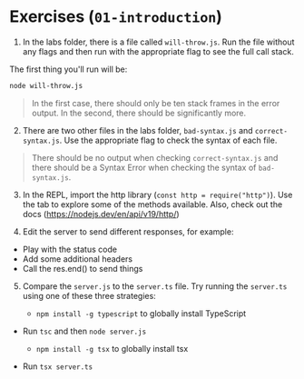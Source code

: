 # Exercises (`01-introduction`)

1. In the labs folder, there is a file called `will-throw.js`. Run the file without any flags and then run with the appropriate flag to see the full call stack.

The first thing you'll run will be:

```bash
node will-throw.js
```

> In the first case, there should only be ten stack frames in the error output. In the second, there should be significantly more.

2. There are two other files in the labs folder, `bad-syntax.js` and `correct-syntax.js`. Use the appropriate flag to check the syntax of each file.

> There should be no output when checking `correct-syntax.js` and there should be a Syntax Error when checking the syntax of `bad-syntax.js`.

3. In the REPL, import the http library (`const http = require("http")`). Use the tab to explore some of the methods available. Also, check out the docs (https://nodejs.dev/en/api/v19/http/)

4. Edit the server to send different responses, for example:

- Play with the status code
- Add some additional headers
- Call the res.end() to send things

5. Compare the `server.js` to the `server.ts` file. Try running the `server.ts` using one of these three strategies:

   - `npm install -g typescript` to globally install TypeScript

- Run `tsc` and then `node server.js`

  - `npm install -g tsx` to globally install tsx

- Run `tsx server.ts`
